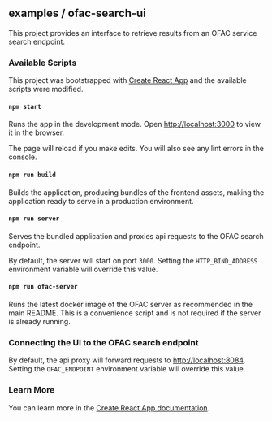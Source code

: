## examples / ofac-search-ui

This project provides an interface to retrieve results from an OFAC service search endpoint.

### Available Scripts

This project was bootstrapped with [Create React App](https://github.com/facebook/create-react-app) and the available scripts were modified.

#### `npm start`

Runs the app in the development mode. Open [http://localhost:3000](http://localhost:3000) to view it in the browser.

The page will reload if you make edits. You will also see any lint errors in the console.

#### `npm run build`

Builds the application, producing bundles of the frontend assets, making the application ready to serve in a production environment.

#### `npm run server`

Serves the bundled application and proxies api requests to the OFAC search endpoint.

By default, the server will start on port `3000`. Setting the `HTTP_BIND_ADDRESS` environment variable will override this value.

#### `npm run ofac-server`

Runs the latest docker image of the OFAC server as recommended in the main README. This is a convenience script and is not required if the server is already running.

### Connecting the UI to the OFAC search endpoint

By default, the api proxy will forward requests to [http://localhost:8084](http://localhost:8084). Setting the `OFAC_ENDPOINT` environment variable will override this value.

### Learn More

You can learn more in the [Create React App documentation](https://facebook.github.io/create-react-app/docs/getting-started).
